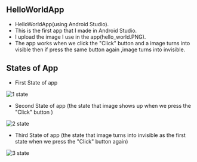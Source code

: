 ## HelloWorldApp
* HelloWorldApp(using Android Studio).
* This is the first app that I made in Android Studio.
* I upload the image I use in the app(hello_world.PNG).
* The app works when we click the "Click" button and a image turns into visible then if press the same button again ,image turns into invisible.
## States of App
* First State of app

![1 state](https://user-images.githubusercontent.com/77547891/141330458-3b8acf4c-bc58-4611-93b2-cbb872d2d7c4.PNG)

* Second State of app (the state that image shows up when we press the "Click" button )

![2 state](https://user-images.githubusercontent.com/77547891/141330461-aaaa31bf-3905-4922-ada1-5aebe5059a17.PNG)

* Third State of app (the state that image turns into invisible as the first state when we press the "Click" button again)

![3 state](https://user-images.githubusercontent.com/77547891/141330449-aa6ceeda-73e8-4982-801f-04a6190a1cce.PNG)
